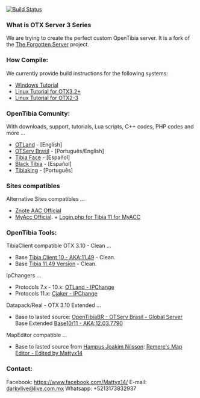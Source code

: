 [![Build Status](https://travis-ci.org/jlcvp/otxserver.svg?branch=otxserv3)](https://travis-ci.org/mattyx14/otxserver)
### What is OTX Server 3 Series

We are trying to create the perfect custom OpenTibia server.
It is a fork of the [The Forgotten Server](https://github.com/otland/forgottenserver) project.

### How Compile:
We currently provide build instructions for the following systems:
* [Windows Tutorial](https://github.com/mattyx14/otxserver/wiki/Compilling-on-Windows) 
* [Linux Tutorial for OTX3.2+](https://github.com/mattyx14/otxserver/wiki/Compilling-OTX3.2--on-Linux)
* [Linux Tutorial for OTX2-3](https://github.com/mattyx14/otxserver/wiki/Compiling-OTX2-on-Ubuntu)

### OpenTibia Comunity:
With downloads, support, tutorials, Lua scripts, C++ codes, PHP codes and more ...
* [OTLand](https://otland.net/) - [English]
* [OTServ Brasil](https://forums.otserv.com.br/) - [Português/English]
* [Tibia Face](http://tibiaface.com/) - [Español]
* [Black Tibia](http://blacktibia.foroactivo.com/) - [Español]
* [Tibiaking](http://www.tibiaking.com/forum/) - [Português]

### Sites compatibles
Alternative Sites compatibles ...
* [Znote AAC Official](https://github.com/Znote/ZnoteAAC/archive/master.zip)
* [MyAcc Official](https://github.com/slawkens/myaac/archive/master.zip). + [Login.php for Tibia 11 for MyACC](https://otland.net/threads/myaac-plugin-login-php-for-tibia-11.254389/)

### OpenTibia Tools:
TibiaClient compatible OTX 3.10 - Clean ...
* Base [Tibia Client 10 - AKA:11.49](https://forums.otserv.com.br/index.php?/forums/topic/168113-otxserver-310-otxserver-global-full10x1149-cliente-tibia-10/&_fromLogin=1) - Clean.
* Base [Tibia 11.49 Version](https://forums.otserv.com.br/index.php?/forums/topic/167710-clientes-tibia-11/) - Clean.

IpChangers ...
* Protocols 7.x - 10.x: [OTLand - IPChange](https://static.otland.net/ipchanger.exe)
* Protocols 11.x: [Cjaker - IPChange](http://www.tibiaking.com/forum/forums/topic/82629-1140-ip-changer/)

Datapack/Real - OTX 3.10 Extended  ...
* Base to lasted source: [OpenTibiaBR - OTServ Brasil - Global Server](https://github.com/opentibiabr/OTServBR-Global/)
Base Extended [Base10/11 - AKA:12.03.7790](https://github.com/opentibiabr/tools/)

MapEditor compatible ...
* Base to lasted source from [Hampus Joakim Nilsson](https://github.com/hjnilsson/rme): [Remere's Map Editor - Edited by Mattyx14](https://mega.nz/#!8QRHxIpK!vag-xjbyYtcV2CF2Tnl5AfXkq5YZXUcP6fbqwswwEU0)

### Contact:
Facebook: https://www.facebook.com/Mattyx14/
E-mail: darkylive@live.com.mx
Whatsapp: +5213173832937
